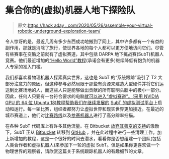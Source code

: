 # 集合你的(虚拟)机器人地下探险队

> 原文:[https://hack aday . com/2020/05/26/assemble-your-virtual-robotic-underground-exploration-team/](https://hackaday.com/2020/05/26/assemble-your-virtual-robotic-underground-exploration-team/)

令人惊讶的是，最近几周有多少东西成功地搬到了网上，其中许多都有一个有益的副作用，那就是消除了旅行，使世界各地的每个人都可以更方便地访问它们。尽管有些赛事在变酷之前就有了虚拟赛道，其中包括 DARPA 地下挑战赛(SubT)机器人竞赛。他们最近增加的[“Hello World”教程](https://github.com/osrf/subt_hello_world)(承诺会有更多)继续降低有抱负的机器人专家的准入门槛。

我们都喜欢看物理机器人探索真实世界，这也是 SubT 的“系统跟踪”吸引了 T2 大部分注意力的原因。但这种参与必然局限于那些有资源来建造大型硬件并将它们运送到比赛场地的人，而这些人只是能够做出贡献的所有聪明头脑中的极小一部分。因此，任何人只要有一台符合要求的电脑[就可以进入“虚拟赛道”。(采用 NVIDIA GPU 的 64 位 Ubuntu 18)教程帮助我们在继续发展的](https://github.com/osrf/subt/wiki/system_requirements) [SubT 的虚拟测试平台](https://hub.docker.com/r/osrf/subt-virtual-testbed)上启动和运行。每一轮比赛，组织者都努力让虚拟世界和现实世界更加接近。在最近的城市赛道上，他们对[比赛路线](https://bitbucket.org/subtchallenge/urban_ground_truth/src/master/)以及[参赛机器人](https://sketchfab.com/ColeOSRF/collections/urban-circuit-robots-in-progess)进行了高分辨率扫描。

在各种 SubT 代码库上有许多其他流量。在 Bitbucket [放弃其善变的支持](https://bitbucket.org/blog/sunsetting-mercurial-support-in-bitbucket)的激励下，SubT 正从 [Bitbucket](https://bitbucket.org/osrf/subt) 转移到 [GitHub](https://github.com/osrf/subt) ，并在此过程中进行一些清理工作。加上新增加的教程，这是一个很好的时间去潜水，看看你是否想组建一个团队(包括人类合作者和虚拟机器人)来参加下一轮的虚拟 SubT。但是如果你更喜欢做一个物理世界的观察者，请欣赏这篇关于系统跟踪机器人的有趣细节的文章。